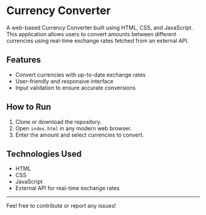 # Currency Converter

A web-based Currency Converter built using HTML, CSS, and JavaScript.  
This application allows users to convert amounts between different currencies using real-time exchange rates fetched from an external API.

## Features

- Convert currencies with up-to-date exchange rates  
- User-friendly and responsive interface  
- Input validation to ensure accurate conversions

## How to Run

1. Clone or download the repository.  
2. Open `index.html` in any modern web browser.  
3. Enter the amount and select currencies to convert.

## Technologies Used

- HTML  
- CSS  
- JavaScript  
- External API for real-time exchange rates

---

Feel free to contribute or report any issues!
